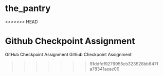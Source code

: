 # the_pantry
<<<<<<< HEAD

Github Checkpoint Assignment
=======
GitHub Checkpoint Assignment
Github Checkpoint Assignment
>>>>>>> 91ddfdf9276955cb323528bb647fa78341aeae00
